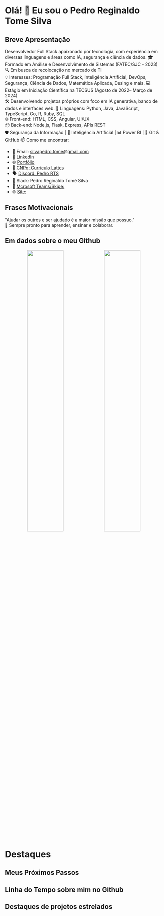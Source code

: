 # Olá! 👋 Eu sou o Pedro Reginaldo Tome Silva

## Breve Apresentação

Desenvolvedor Full Stack apaixonado por tecnologia, com experiência em diversas linguagens e áreas como IA, segurança e ciência de dados.
🎓 Formado em Análise e Desenvolvimento de Sistemas (FATEC/SJC - 2023)  
🔍 Em busca de recolocação no mercado de TI  
💡 Interesses: Programação Full Stack, Inteligência Artificial, DevOps, Segurança, Ciência de Dados, Matemática Aplicada, Desing e mais.
💻 Estágio em Iniciação Científica na TECSUS (Agosto de 2022– Março de 2024)  
🛠️ Desenvolvendo projetos próprios com foco em IA generativa, banco de dados e interfaces web.
🔧 Linguagens: Python, Java, JavaScript, TypeScript, Go, R, Ruby, SQL  
🌐 Front-end: HTML, CSS, Angular, UI/UX  
📦 Back-end: Node.js, Flask, Express, APIs REST  
🛡️ Segurança da Informação | 🧠 Inteligência Artificial | 📊 Power BI | 📁 Git & GitHub
📫 Como me encontrar:

- 📧 Email: silvapedro.tome@gmail.com  
- 💼 [LinkedIn]("https://www.linkedin.com/in/pedro-silva-18720b236/)  
- 🌐 [Portfólio]("https://pedrosilva201.github.io/")  
- 🧠 [CNPq: Currículo Lattes]("http://lattes.cnpq.br/8665136131282446")  
- 🗣️ [Discord: Pedro RTS]("https://discord.com/channels/@me")  
- 📎  Slack: Pedro Reginaldo Tomé Silva
- 📧 [Mcrosoft Teams/Skipe:]("https://teams.live.com/l/invite/FAAhXN57SM_JkVjKQQ")
- 🌐 [Site:]("https://pedro8639.wordpress.com/")

## Frases Motivacionais
"Ajudar os outros e ser ajudado é a maior missão que possuo."  
🚀 Sempre pronto para aprender, ensinar e colaborar.

## Em dados sobre o meu Github
<p align="center">
  <img src="https://github-readme-stats.vercel.app/api?username=PedroSilva201&show_icons=true&theme=dracula" width="48%" />
  <img src="https://github-readme-stats.vercel.app/api/top-langs/?username=PedroSilva201&layout=compact&theme=dracula" width="48%" />
</p>

# Destaques 

## Meus Próximos Passos
## Linha do Tempo sobre mim no Github
## Destaques de projetos estrelados



